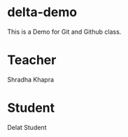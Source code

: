 # delta-demo
This is a Demo for Git and Github class.

# Teacher
Shradha Khapra

# Student
Delat Student
